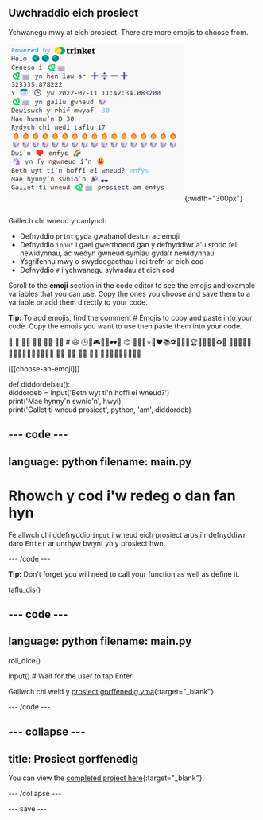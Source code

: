 ## Uwchraddio eich prosiect

<div style="display: flex; flex-wrap: wrap">
<div style="flex-basis: 200px; flex-grow: 1; margin-right: 15px;">
Ychwanegu mwy at eich prosiect. There are more emojis to choose from.
  </div>
<div>

![Prosiect hirach yn yr ardal allbwn gyda mwy o destun, emoji a mewnbynnau.](images/upgrade_ideas.png){:width="300px"} 

</div>
</div>

Gallech chi wneud y canlynol:
+ Defnyddio `print` gyda gwahanol destun ac emoji
+ Defnyddio `input` i gael gwerthoedd gan y defnyddiwr a'u storio fel newidynnau, ac wedyn gwneud symiau gyda'r newidynnau
+ Ysgrifennu mwy o swyddogaethau i roi trefn ar eich cod
+ Defnyddio `#` i ychwanegu sylwadau at eich cod

Scroll to the **emoji** section in the code editor to see the emojis and example variables that you can use. Copy the ones you choose and save them to a variable or add them directly to your code.

**Tip:** To add emojis, find the comment # Emojis to copy and paste into your code. Copy the emojis you want to use then paste them into your code.

🎊 🙌 🙌🏼 🙌🏽 🙌🏾 🙌🏿 # 😃 🕒🎨🎮🔬🎉🕶️🎲 😊 🦄🚀💯⭐💛❤️📚⚽🏏🏀🥋🏆✨🥺🌈🔥♻️🌳 👩‍🦽👩🏼‍🦽👩🏽‍🦽👩🏾‍🦽👩🏿‍🦽🧘 🧘🏼 🧘🏽 🧘🏾 🧘🏿 🙋🙋🏼🙋🏽🙋🏾🙋🏿

[[[choose-an-emoji]]]

def diddordebau():   
diddordeb = input('Beth wyt ti\'n hoffi ei wneud?')   
print('Mae hynny\'n swnio\'n', hwyl)   
print('Gallet ti wneud prosiect', python, 'am', diddordeb)

--- code ---
---
language: python
filename: main.py
---

# Rhowch y cod i'w redeg o dan fan hyn
Fe allwch chi ddefnyddio `input` i wneud eich prosiect aros i'r defnyddiwr daro <kbd>Enter</kbd> ar unrhyw bwynt yn y prosiect hwn.

--- /code ---

**Tip:** Don't forget you will need to call your function as well as define it.

taflu_dis()

--- code ---
---
language: python
filename: main.py
---

roll_dice()

input()  # Wait for the user to tap Enter

Gallwch chi weld y [prosiect gorffenedig yma](https://trinket.io/embed/python/7cbddc178c){:target="_blank"}.

--- /code ---

--- collapse ---
---
title: Prosiect gorffenedig
---

You can view the [completed project here](https://staging-editor.raspberrypi.org/en/projects/hello-world-solution){:target="_blank"}.

--- /collapse ---

--- save ---
